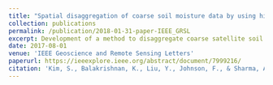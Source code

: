 ```yaml
---
title: "Spatial disaggregation of coarse soil moisture data by using high-resolution remotely sensed vegetation products"
collection: publications
permalink: /publication/2018-01-31-paper-IEEE_GRSL
excerpt: Development of a method to disaggregate coarse satellite soil moisture data by only using a vegetation index.
date: 2017-08-01
venue: 'IEEE Geoscience and Remote Sensing Letters'
paperurl: https://ieeexplore.ieee.org/abstract/document/7999216/
citation: 'Kim, S., Balakrishnan, K., Liu, Y., Johnson, F., & Sharma, A. (2017). Spatial disaggregation of coarse soil moisture data by using high-resolution remotely sensed vegetation products. <i>IEEE Geoscience and Remote Sensing Letters</i>, 14(9), 1604-1608.'
---
```

